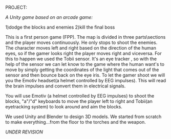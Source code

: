 PROJECT:

*A Unity game based on an arcade game:*

1)dodge the blocks and enemies 
2)kill the final boss

This is a first person game (FPP). 
The map is divided in three parts\sections and the player moves continuously. He only stops to shoot the enemies. 
The character moves left and right based on the direction of the human eyes, so if the gamer looks right the player moves right and viceversa. 
For this to happen we used the Tobii sensor. It's an eye tracker , so with the help of the sensor we can let know to the game where the human want's to move by simply getting the coordinates of the light that comes out of the sensor and then bounce back on the eye iris. 
To let the gamer shoot we will you the Emotiv headset(a helmet controlled by EEG impulses). This will read the brain impulses and convert them in electrical signals. 


You will use Emotiv (a helmet controlled by EEG impulses) to shoot the blocks, "a"/"d" keyboards to move the player left to right and Tobii(an eyetracking system) to look around and aim the blocks. 

We used Unity and Blender to design 3D models. We started from scratch to make everything...from the floor to the torches and the weapon. 


_UNDER REVISION_
